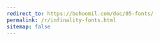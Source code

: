 ```yaml
---
redirect_to: https://bohoomil.com/doc/05-fonts/
permalink: /r/infinality-fonts.html
sitemap: false
---
```

